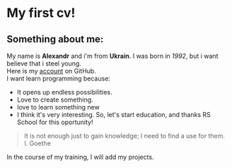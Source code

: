 # My first cv!
## Something about me:  
My name is **Alexandr** and i'm from **Ukrain**.   I was born in *1992*, but i want believe that i steel young.  
Here is my [account](https://github.com/XelaCorp) on GitHub.   
I want learn programming because:
* It opens up endless possibilities.
* Love to create something.
* love to learn something new
* I think it's very interesting.
So, let's start education, and thanks RS School for this oportunity!  
> It is not enough just to gain knowledge; I need to find a use for them. I. Goethe

In the course of my training, I will add my projects.